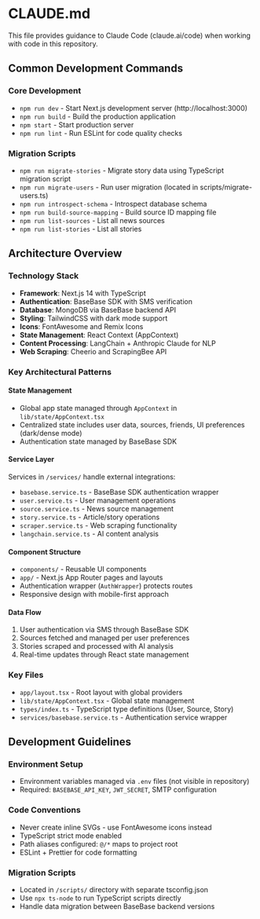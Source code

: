 # CLAUDE.md

This file provides guidance to Claude Code (claude.ai/code) when working with code in this repository.

## Common Development Commands

### Core Development

- `npm run dev` - Start Next.js development server (http://localhost:3000)
- `npm run build` - Build the production application
- `npm start` - Start production server
- `npm run lint` - Run ESLint for code quality checks

### Migration Scripts

- `npm run migrate-stories` - Migrate story data using TypeScript migration script
- `npm run migrate-users` - Run user migration (located in scripts/migrate-users.ts)
- `npm run introspect-schema` - Introspect database schema
- `npm run build-source-mapping` - Build source ID mapping file
- `npm run list-sources` - List all news sources
- `npm run list-stories` - List all stories

## Architecture Overview

### Technology Stack

- **Framework**: Next.js 14 with TypeScript
- **Authentication**: BaseBase SDK with SMS verification
- **Database**: MongoDB via BaseBase backend API
- **Styling**: TailwindCSS with dark mode support
- **Icons**: FontAwesome and Remix Icons
- **State Management**: React Context (AppContext)
- **Content Processing**: LangChain + Anthropic Claude for NLP
- **Web Scraping**: Cheerio and ScrapingBee API

### Key Architectural Patterns

#### State Management

- Global app state managed through `AppContext` in `lib/state/AppContext.tsx`
- Centralized state includes user data, sources, friends, UI preferences (dark/dense mode)
- Authentication state managed by BaseBase SDK

#### Service Layer

Services in `/services/` handle external integrations:

- `basebase.service.ts` - BaseBase SDK authentication wrapper
- `user.service.ts` - User management operations
- `source.service.ts` - News source management
- `story.service.ts` - Article/story operations
- `scraper.service.ts` - Web scraping functionality
- `langchain.service.ts` - AI content analysis

#### Component Structure

- `components/` - Reusable UI components
- `app/` - Next.js App Router pages and layouts
- Authentication wrapper (`AuthWrapper`) protects routes
- Responsive design with mobile-first approach

#### Data Flow

1. User authentication via SMS through BaseBase SDK
2. Sources fetched and managed per user preferences
3. Stories scraped and processed with AI analysis
4. Real-time updates through React state management

### Key Files

- `app/layout.tsx` - Root layout with global providers
- `lib/state/AppContext.tsx` - Global state management
- `types/index.ts` - TypeScript type definitions (User, Source, Story)
- `services/basebase.service.ts` - Authentication service wrapper

## Development Guidelines

### Environment Setup

- Environment variables managed via `.env` files (not visible in repository)
- Required: `BASEBASE_API_KEY`, `JWT_SECRET`, SMTP configuration

### Code Conventions

- Never create inline SVGs - use FontAwesome icons instead
- TypeScript strict mode enabled
- Path aliases configured: `@/*` maps to project root
- ESLint + Prettier for code formatting

### Migration Scripts

- Located in `/scripts/` directory with separate tsconfig.json
- Use `npx ts-node` to run TypeScript scripts directly
- Handle data migration between BaseBase backend versions
